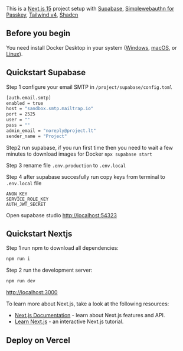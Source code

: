This is a [Next.js 15](https://nextjs.org) project setup with [Supabase](https://supabase.com), [Simplewebauthn for Passkey](https://simplewebauthn.dev/), [Tailwind v4](https://tailwindcss.com/), [Shadcn](https://ui.shadcn.com/)

## Before you begin

You need install Docker Desktop in your system ([Windows](https://docs.docker.com/desktop/setup/install/windows-install/), [macOS](https://docs.docker.com/desktop/setup/install/mac-install/), or [Linux](https://docs.docker.com/desktop/setup/install/linux/)).

## Quickstart Supabase

Step 1
configure your email SMTP in `/project/supabase/config.toml`

```bash
[auth.email.smtp]
enabled = true
host = "sandbox.smtp.mailtrap.io"
port = 2525
user = ""
pass = ""
admin_email = "noreply@project.lt"
sender_name = "Project"
```

Step2
run supabase, if you run first time then you need to wait a few minutes to download images for Docker
`npx supabase start`

Step 3
rename file `.env.production` to `.env.local`

Step 4
after supabase succesfully run copy keys from terminal to `.env.local` file

```
ANON_KEY
SERVICE_ROLE_KEY
AUTH_JWT_SECRET
```

Open supabase studio
[http://localhost:54323](http://localhost:54323)

## Quickstart Nextjs

Step 1
run npm to download all dependencies:

```bash
npm run i
```

Step 2
run the development server:

```bash
npm run dev
```

[http://localhost:3000](http://localhost:3000)

To learn more about Next.js, take a look at the following resources:

- [Next.js Documentation](https://nextjs.org/docs) - learn about Next.js features and API.
- [Learn Next.js](https://nextjs.org/learn) - an interactive Next.js tutorial.

## Deploy on Vercel
